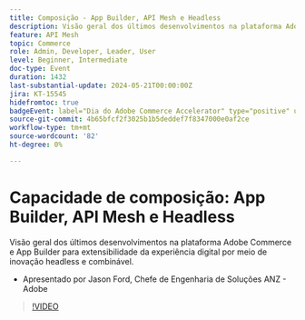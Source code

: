 ```yaml
---
title: Composição - App Builder, API Mesh e Headless
description: Visão geral dos últimos desenvolvimentos na plataforma Adobe Commerce e App Builder para extensibilidade da experiência digital por meio de inovação headless e combinável. Apresentado por Jason Ford, Chefe de Engenharia de Soluções ANZ - Adobe
feature: API Mesh
topic: Commerce
role: Admin, Developer, Leader, User
level: Beginner, Intermediate
doc-type: Event
duration: 1432
last-substantial-update: 2024-05-21T00:00:00Z
jira: KT-15545
hidefromtoc: true
badgeEvent: label="Dia do Adobe Commerce Accelerator" type="positive" url="https://experienceleague.adobe.com/en/docs/events/apac-commerce-recordings/2024/accelerator-day/overview.html"
source-git-commit: 4b65bfcf2f3025b1b5deddef7f8347000e0af2ce
workflow-type: tm+mt
source-wordcount: '82'
ht-degree: 0%

---
```



# Capacidade de composição: App Builder, API Mesh e Headless

Visão geral dos últimos desenvolvimentos na plataforma Adobe Commerce e App Builder para extensibilidade da experiência digital por meio de inovação headless e combinável.

+ Apresentado por Jason Ford, Chefe de Engenharia de Soluções ANZ - Adobe

>[!VIDEO](https://video.tv.adobe.com/v/3429272/?learn=on)
